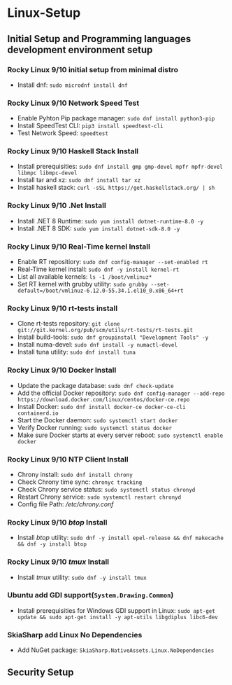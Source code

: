 # Linux-Setup

## Initial Setup and Programming languages development environment setup

### Rocky Linux 9/10 initial setup from minimal distro

- Install dnf: ```sudo microdnf install dnf```

### Rocky Linux 9/10 Network Speed Test

- Enable Pyhton Pip package manager: ```sudo dnf install python3-pip```
- Install SpeedTest CLI: ```pip3 install speedtest-cli```
- Test Network Speed: ```speedtest```

### Rocky Linux 9/10 Haskell Stack Install

- Install prerequisities: ```sudo dnf install gmp gmp-devel mpfr mpfr-devel libmpc libmpc-devel```
- Install tar and xz: ```sudo dnf install tar xz```
- Install haskell stack: ```curl -sSL https://get.haskellstack.org/ | sh```

### Rocky Linux 9/10 .Net Install

- Install .NET 8 Runtime: ```sudo yum install dotnet-runtime-8.0 -y```
- Install .NET 8 SDK: ```sudo yum install dotnet-sdk-8.0 -y```

### Rocky Linux 9/10 Real-Time kernel Install

- Enable RT repositiory: ```sudo dnf config-manager --set-enabled rt```
- Real-Time kernel install: ```sudo dnf -y install kernel-rt```
- List all available kernels: ```ls -1 /boot/vmlinuz*```
- Set RT kernel with grubby utility: ```sudo grubby --set-default=/boot/vmlinuz-6.12.0-55.34.1.el10_0.x86_64+rt```

### Rocky Linux 9/10 rt-tests install
  
- Clone rt-tests repository: ```git clone git://git.kernel.org/pub/scm/utils/rt-tests/rt-tests.git```
- Install build-tools: ```sudo dnf groupinstall "Development Tools" -y```
- Install numa-devel: ```sudo dnf install -y numactl-devel```
- Install tuna utility: ```sudo dnf install tuna```

### Rocky Linux 9/10 Docker Install

- Update the package database: ```sudo dnf check-update```
- Add the official Docker repository: ```sudo dnf config-manager --add-repo https://download.docker.com/linux/centos/docker-ce.repo```
- Install Docker: ```sudo dnf install docker-ce docker-ce-cli containerd.io```
- Start the Docker daemon: ```sudo systemctl start docker```
- Verify Docker running: ```sudo systemctl status docker```
- Make sure Docker starts at every server reboot: ```sudo systemctl enable docker```

### Rocky Linux 9/10 NTP Client Install

- Chrony install: ```sudo dnf install chrony```
- Check Chrony time sync: ```chronyc tracking```
- Check Chrony service status: ```sudo systemctl status chronyd```
- Restart Chrony service: ```sudo systemctl restart chronyd```
- Config file Path: _/etc/chrony.conf_

### Rocky Linux 9/10 _btop_ Install

- Install _btop_ utility:
  ```sudo dnf -y install epel-release && dnf makecache && dnf -y install btop```

### Rocky Linux 9/10 _tmux_ Install

- Install _tmux_ utility:
  ```sudo dnf -y install tmux```

### Ubuntu add GDI support(```System.Drawing.Common```)

- Install prerequisities for Windows GDI support in Linux: ```sudo apt-get update && sudo apt-get install -y apt-utils libgdiplus libc6-dev```

### SkiaSharp add Linux No Dependencies

- Add NuGet package: ```SkiaSharp.NativeAssets.Linux.NoDependencies```

## Security Setup
